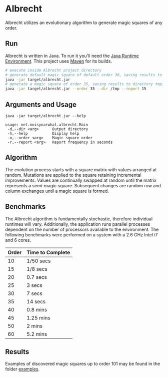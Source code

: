 # Albrecht

Albrecht utilizes an evolutionary algorithm to generate magic squares of any order.



## Run

Albrecht is written in Java. To run it you'll need the [Java Runtime Environment](https://java.com/en/download/). This project uses [Maven](https://maven.apache.org/install.html) for its builds.

```bash
# execute inside Albrecht project directory
# generate default magic square of default order 30, saving results to the current directory
java -jar target/albrecht.jar 
# generate a magic square of order 35, saving results to directory tmp, with a status report every 15 secs
java -jar target/albrecht.jar --order 35 --dir /tmp --report 15
```



## Arguments and Usage

```
java -jar target/albrecht.jar --help

usage: net.noisynarwhal.albrecht.Main
 -d,--dir <arg>      Output directory
 -h,--help           Display help
 -o,--order <arg>    Magic square order
 -r,--report <arg>   Report frequency in seconds
```



## Algorithm

The evolution process starts with a square matrix with values arranged at random. Mutations are applied to the square retaining incremental improvements. Values are continually swapped at random until the matrix represents a semi-magic square. Subsequent changes are random row and column exchanges until a magic square is formed.

 

## Benchmarks

The Albrecht algorithm is fundamentally stochastic, therefore individual runtimes will vary. Additionally, the application runs parallel processes dependent on the number of processors available to the environment. The following benchmarks were performed on a system with a 2.6 GHz Intel i7 and 6 cores.

| Order | Time to Complete |
| ----- | ---------------- |
| 10    | 1/50 secs        |
| 15    | 1/8 secs         |
| 20    | 0.7 secs         |
| 25    | 3 secs           |
| 30    | 7 secs           |
| 35    | 14 secs          |
| 40    | 0.8 mins         |
| 45    | 1.25 mins        |
| 50    | 2 mins           |
| 60    | 5.2 mins         |



## Results

Examples of discovered magic squares up to order 101 may be found in the folder [examples](https://github.com/david-ta-ming/Albrecht/tree/main/examples).
